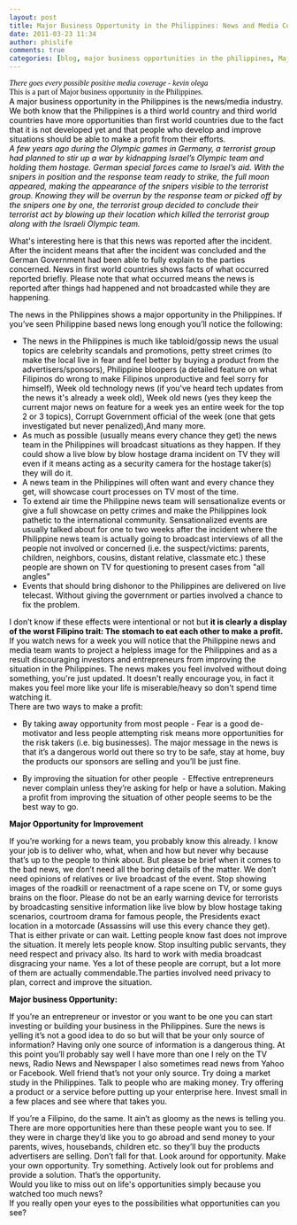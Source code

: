 ```yaml
---
layout: post
title: Major Business Opportunity in the Philippines: News and Media Coverage
date: 2011-03-23 11:34
author: phislife
comments: true
categories: [blog, major business opportunities in the philippines, Major Business Opportunities in the Philippines, philippine business, philippine business opportunities, Philippine Media, Philippine News, Philippines, Philippines]
---
```

<div><span style="color: #010101; font-family: Verdana;"><em>There goes every possible positive media coverage - kevin olega</em></span></div>
<div><span style="color: #010101; font-family: Verdana;"><em>
</em></span></div>
<div><span style="color: #010101; font-family: Verdana;">This is a part of Major business opportunity in the Philippines.</span></div>
<div><span style="color: #010101;">A major business opportunity in the Philippines is the news/media industry. We both know that the Philippines is a third world country and third world countries have more opportunities than first world countries due to the fact that it is not developed yet and that people who develop and improve situations should be able to make a profit from their efforts.</span></div>
<span style="color: #010101;"><em>A few years ago during the Olympic games in Germany, a terrorist group had planned to stir up a war by kidnapping Israel’s Olympic team and holding them hostage. German special forces came to Israel’s aid. With the snipers in position and the response team ready to strike, the full moon appeared, making the appearance of the snipers visible to the terrorist group. Knowing they will be overrun by the response team or picked off by the snipers one by one, the terrorist group decided to conclude their terrorist act by blowing up their location which killed the terrorist group along with the Israeli Olympic team.</em></span>

<span style="color: #010101;">What's interesting here is that this news was reported after the incident. After the incident means that after the incident was concluded and the German Government had been able to fully explain to the parties concerned. News in first world countries shows facts of what occurred reported briefly. Please note that what occurred means the news is reported after things had happened and not broadcasted while they are happening.</span>

<span style="color: #010101;">The news in the Philippines shows a major opportunity in the Philippines. If you’ve seen Philippine based news long enough you’ll notice the following:</span>
<ul>
	<li><span style="color: #010101;">The news in the Philippines is much like tabloid/gossip news the usual topics are celebrity scandals and promotions, petty street crimes (to make the local live in fear and feel better by buying a product from the advertisers/sponsors), Philippine bloopers (a detailed feature on what Filipinos do wrong to make Filipinos unproductive and feel sorry for himself), Week old technology news (if you've heard tech updates from the news it's already a week old), Week old news (yes they keep the current major news on feature for a week yes an entire week for the top 2 or 3 topics), Corrupt Government official of the week (one that gets investigated but never penalized),And many more. </span></li>
	<li><span style="color: #010101;">As much as possible (usually means every chance they get) the news team in the Philippines will broadcast situations as they happen. If they could show a live blow by blow hostage drama incident on TV they will even if it means acting as a security camera for the hostage taker(s) they will do it.</span></li>
	<li><span style="color: #010101;">A news team in the Philippines will often want and every chance they get, will showcase court processes on TV most of the time.</span></li>
	<li><span style="color: #010101;">To extend air time the Philippine news team will sensationalize events or give a full showcase on petty crimes and make the Philippines look pathetic to the international community. Sensationalized events are usually talked about for one to two weeks after the incident where the Philippine news team is actually going to broadcast interviews of all the people not involved or concerned (i.e. the suspect/victims: parents, children, neighbors, cousins, distant relative, classmate etc.) these people are shown on TV for questioning to present cases from "all angles"</span></li>
	<li><span style="color: #010101;">Events that should bring dishonor to the Philippines are delivered on live telecast. Without giving the government or parties involved a chance to fix the problem.</span></li>
</ul>
<div><span style="color: #010101;">
</span></div>
<div><span style="color: #010101;">I don’t know if these effects were intentional or not but <strong>it is clearly a display of the worst Filipino trait: The stomach to eat each other to make a profit.</strong> If you watch news for a week you will notice that the Philippine news and media team wants to project a helpless image for the Philippines and as a result discouraging investors and entrepreneurs from improving the situation in the Philippines. The news makes you feel involved without doing something, you're just updated. It doesn't really encourage you, in fact it makes you feel more like your life is miserable/heavy so don't spend time watching it.</span></div>
<div><span style="color: #010101;">
</span></div>
<div><span style="color: #010101;">There are two ways to make a profit:</span></div>
<ul>
	<li><span style="color: #010101;">By taking away opportunity from most people - Fear is a good de-motivator and less people attempting risk means more opportunities for the risk takers (i.e. big businesses). The major message in the news is that it’s a dangerous world out there so try to be safe, stay at home, buy the products our sponsors are selling and you’ll be just fine.</span></li>
</ul>
<ul>
	<li><span style="color: #010101;">By improving the situation for other people  - Effective entrepreneurs never complain unless they’re asking for help or have a solution. Making a profit from improving the situation of other people seems to be the best way to go.</span></li>
</ul>
<span style="color: #010101;"><strong>Major Opportunity for Improvement</strong></span>

<span style="color: #010101;">If you’re working for a news team, you probably know this already. I know your job is to deliver who, what, when and how but never why because that’s up to the people to think about. But please be brief when it comes to the bad news, we don’t need all the boring details of the matter. We don’t need opinions of relatives or live broadcast of the event. Stop showing images of the roadkill or reenactment of a rape scene on TV, or some guys brains on the floor. Please do not be an early warning device for terrorists by broadcasting sensitive information like live blow by blow hostage taking scenarios, courtroom drama for famous people, the Presidents exact location in a motorcade (Assassins will use this every chance they get). That is either private or can wait. Letting people know fast does not improve the situation. It merely lets people know. Stop insulting public servants, they need respect and privacy also. Its hard to work with media broadcast disgracing your name. Yes a lot of these people are corrupt, but a lot more of them are actually commendable.The parties involved need privacy to plan, correct and improve the situation.</span>

<span style="color: #010101;"><strong>Major business Opportunity:</strong></span>

<span style="color: #010101;">If you’re an entrepreneur or investor or you want to be one you can start investing or building your business in the Philippines. Sure the news is yelling it’s not a good idea to do so but will that be your only source of information? Having only one source of information is a dangerous thing. At this point you’ll probably say well I have more than one I rely on the TV news, Radio News and Newspaper I also sometimes read news from Yahoo or Facebook. Well friend that’s not your only source. Try doing a market study in the Philippines. Talk to people who are making money. Try offering a product or a service before putting up your enterprise here. Invest small in a few places and see where that takes you.</span>
<div><span style="color: #010101;">If you’re a Filipino, do the same. It ain’t as gloomy as the news is telling you. There are more opportunities here than these people want you to see. If they were in charge they’d like you to go abroad and send money to your parents, wives, housebands, children etc. so they’ll buy the products advertisers are selling. Don’t fall for that. Look around for opportunity. Make your own opportunity. Try something. Actively look out for problems and provide a solution. That’s the opportunity. </span></div>
<div><span style="color: #010101;">
</span></div>
<div><span style="color: #010101;">Would you like to miss out on life's opportunities simply because you watched too much news?</span></div>
<div><span style="color: #010101;">
</span></div>
<div><span style="color: #010101;">If you really open your eyes to the possibilities what opportunities can you see?</span></div>
&nbsp;
